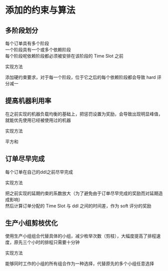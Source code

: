 # 添加的约束与算法

## 多阶段划分

每个订单具有多个阶段  
一个阶段具有一个或多个依赖阶段  
每个阶段呢依赖阶段都必须被安排在该阶段的 Time Slot 之前  

实现方法

添加硬约束要求，对于每一个阶段，位于它之后的每个依赖阶段都会导致 hard 评分减一

## 提高机器利用率

在之前实现的机器负载均衡的基础上，把惩罚设置为奖励，会导致出现明显峰值，就能优先使用已经被使用过的机器

实现方法

平方和

## 订单尽早完成

每个订单在自己的ddl之前尽早完成

实现方法

把之前实现的延期约束的系数放大（为了避免由于订单尽早完成的奖励而对延期造成影响）  
然后计算订单分配的 Time Slot 与 ddl 之间的时间差，作为 soft 评分的奖励

## 生产小组剪枝优化

使用生产小组组合代替具体的小组，减少枚举次数（剪枝），大幅度提高了排程速度，原先三个小时的排程只需要十分钟

实现方法

能够同时工作的小组的所有组合作为一种选择，代替原先的多个小组任意选择
